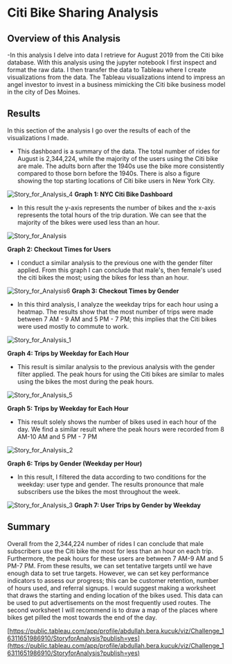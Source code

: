# Citi Bike Sharing Analysis 

## Overview of this Analysis 

-In this analysis I delve into data I retrieve for August 2019 from the Citi bike database. With this analysis using the jupyter notebook I first inspect and format the raw data. I then transfer the data to Tableau where I create visualizations from the data. The Tableau visualizations intend to impress an angel investor to invest in a business mimicking the Citi bike business model in the city of Des Moines.

## Results 

In this section of the analysis I go over the results of each of the visualizations I made. 




- This dashboard is a summary of the data. The total number of rides for August is 2,344,224, while the majority of the users using the Citi bike are male. The adults born after the 1940s use the bike more consistently compared to those born before the 1940s. There is also a figure showing the top starting locations of Citi bike users in New York City.

![Story_for_Analysis_4](Resources/Story_for_Analysis_4.png)
**Graph 1: NYC Citi Bike Dashboard**




- In this result the y-axis represents the number of bikes and the x-axis represents the total hours of the trip duration. We can see that the majority of the bikes were used less than an hour. 


![Story_for_Analysis](Resources/Story_for_Analysis.png)

**Graph 2: Checkout Times for Users**

- I conduct a similar analysis to the previous one with the gender filter applied. From this graph I can conclude that male's, then female's used the citi bikes the most; using the bikes for less than an hour. 


![Story_for_Analysis6](Resources/Story_for_Analysis6.png)
**Graph 3: Checkout Times by Gender**

- In this third analysis, I analyze the weekday trips for each hour using a heatmap. The results show that the most number of trips were made between 7 AM - 9 AM and 5 PM - 7 PM; this implies that the Citi bikes were used mostly to commute to work.

![Story_for_Analysis_1](Resources/Story_for_Analysis_1.png)

**Graph 4: Trips by Weekday for Each Hour**

- This result is similar analysis to the previous analysis with the gender filter applied. The peak hours for using the Citi bikes are similar to males using the bikes the most during the peak hours.


![Story_for_Analysis_5](Resources/Story_for_Analysis_5.png)

**Graph 5: Trips by Weekday for Each Hour**

- This result solely shows the number of bikes used in each hour of the day. We find a similar result where the peak hours were recorded from 8 AM-10 AM and 5 PM - 7 PM



![Story_for_Analysis_2](Resources/Story_for_Analysis_2.png)

**Graph 6: Trips by Gender (Weekday per Hour)**

- In this result, I filtered the data according to two conditions for the weekday: user type and gender. The results pronounce that male subscribers use the bikes the most throughout the week.


![Story_for_Analysis_3](Resources/Story_for_Analysis_3.png)
**Graph 7: User Trips by Gender by Weekday**

## Summary 

Overall from the 2,344,224 number of rides I can conclude that male subscribers use the Citi bike the most for less than an hour on each trip. Furthermore, the peak hours for these users are between 7 AM-9 AM and 5 PM-7 PM. From these results, we can set tentative targets until we have enough data to set true targets. However, we can set key performance indicators to assess our progress; this can be customer retention, number of hours used, and referral signups. I would suggest making a worksheet that draws the starting and ending location of the bikes used. This data can be used to put advertisements on the most frequently used routes. The second worksheet I will recommend is to draw a map of the places where bikes get pilled the most towards the end of the day.



[https://public.tableau.com/app/profile/abdullah.bera.kucuk/viz/Challenge_16311651986910/StoryforAnalysis?publish=yes](https://public.tableau.com/app/profile/abdullah.bera.kucuk/viz/Challenge_16311651986910/StoryforAnalysis?publish=yes)
